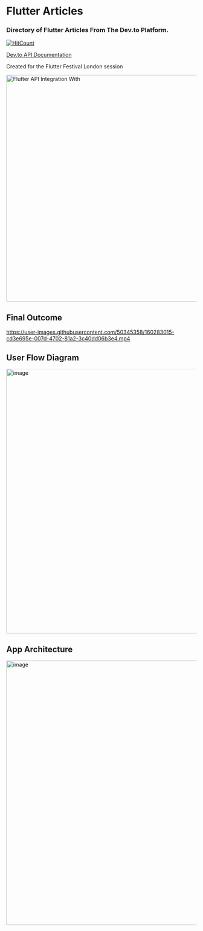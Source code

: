 # Flutter Articles
### Directory of Flutter Articles From The Dev.to Platform.
[![HitCount](https://hits.dwyl.com/roaa94/flutter_articles.svg?style=flat-square&show=unique)](http://hits.dwyl.com/roaa94/flutter_articles)

[Dev.to API Documentation](https://developers.forem.com/api)

Created for the Flutter Festival London session

<a href="https://youtu.be/h7Hjtj-iw_c?t=21352" target="_blank">
<img width="600" alt="Flutter API Integration With" src="https://user-images.githubusercontent.com/50345358/160282468-6e505abc-43cf-4848-90a1-5e662aa9a392.png">
</a>

## Final Outcome


https://user-images.githubusercontent.com/50345358/160283015-cd3e695e-007d-4702-81a2-3c40dd06b3e4.mp4


## User Flow Diagram

<img width="700" alt="image" src="https://user-images.githubusercontent.com/50345358/160282643-7f31c439-7541-40ce-abda-4ca99ef9b165.png">

## App Architecture

<img width="700" alt="image" src="https://user-images.githubusercontent.com/50345358/160282690-2a5fcee5-3f12-462b-baab-b0441ba80004.png">
